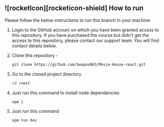 ## ![rocketIcon][rocketicon-shield] How to run

Please follow the below instructions to run this branch in your machine:

1. Login to the GitHub account on which you have been granted access to this repository. If you have purchased the course but didn't get the access to this repository, please contact our support team. You will find contact details below.

2. Clone this repository -
   ```sh
   git clone https://github.com/Swapno963/Movie-House-react.git
   ```
3. Go to the cloned project directory
   ```sh
   cd rnext
   ```
4. Just run this command to install node dependencies
   ```sh
   npm i
   ```
5. Just run this command
   ```sh
   npm run dev
   ```